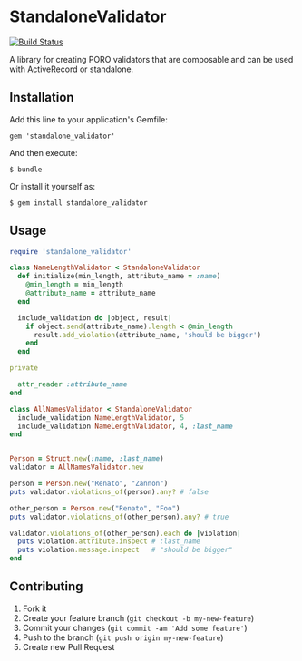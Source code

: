 # StandaloneValidator
[![Build Status](https://secure.travis-ci.org/riccieri/standalone_validator.png)](http://travis-ci.org/riccieri/standalone_validator)

A library for creating PORO validators that are composable and can be used with ActiveRecord or standalone.

## Installation

Add this line to your application's Gemfile:

    gem 'standalone_validator'

And then execute:

    $ bundle

Or install it yourself as:

    $ gem install standalone_validator

## Usage

```ruby
require 'standalone_validator'

class NameLengthValidator < StandaloneValidator
  def initialize(min_length, attribute_name = :name)
    @min_length = min_length
    @attribute_name = attribute_name
  end

  include_validation do |object, result|
    if object.send(attribute_name).length < @min_length
      result.add_violation(attribute_name, 'should be bigger')
    end
  end

private

  attr_reader :attribute_name
end

class AllNamesValidator < StandaloneValidator
  include_validation NameLengthValidator, 5
  include_validation NameLengthValidator, 4, :last_name
end


Person = Struct.new(:name, :last_name)
validator = AllNamesValidator.new

person = Person.new("Renato", "Zannon")
puts validator.violations_of(person).any? # false

other_person = Person.new("Renato", "Foo")
puts validator.violations_of(other_person).any? # true

validator.violations_of(other_person).each do |violation|
  puts violation.attribute.inspect # :last_name
  puts violation.message.inspect   # "should be bigger"
end
```

## Contributing

1. Fork it
2. Create your feature branch (`git checkout -b my-new-feature`)
3. Commit your changes (`git commit -am 'Add some feature'`)
4. Push to the branch (`git push origin my-new-feature`)
5. Create new Pull Request
